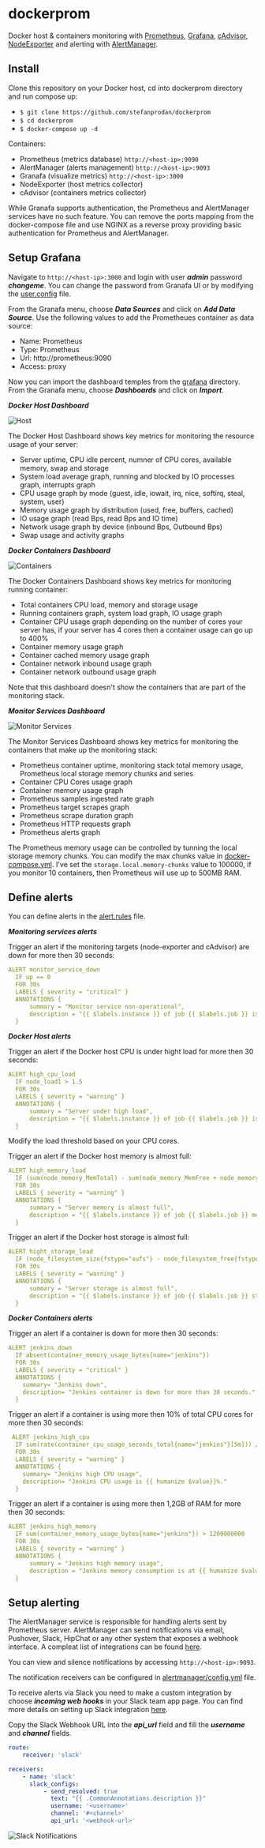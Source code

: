 # dockerprom

Docker host &amp; containers monitoring with [Prometheus](https://prometheus.io/), [Grafana](http://grafana.org/), [cAdvisor](https://github.com/google/cadvisor), 
[NodeExporter](https://github.com/prometheus/node_exporter) and alerting with [AlertManager](https://github.com/prometheus/alertmanager).

## Install

Clone this repository on your Docker host, cd into dockerprom directory and run compose up:

* `$ git clone https://github.com/stefanprodan/dockerprom` 
* `$ cd dockerprom`
* `$ docker-compose up -d`

Containers:

* Prometheus (metrics database) `http://<host-ip>:9090`
* AlertManager (alerts management) `http://<host-ip>:9093`
* Granafa (visualize metrics) `http://<host-ip>:3000`
* NodeExporter (host metrics collector)
* cAdvisor (containers metrics collector)

While Granafa supports authentication, the Prometheus and AlertManager services have no such feature. 
You can remove the ports mapping from the docker-compose file and use NGINX as a reverse proxy providing basic authentication for Prometheus and AlertManager.

## Setup Grafana

Navigate to `http://<host-ip>:3000` and login with user ***admin*** password ***changeme***. You can change the password from Granafa UI or 
 by modifying the [user.config](https://github.com/stefanprodan/dockerprom/blob/master/user.config) file.

From the Granafa menu, choose ***Data Sources*** and click on ***Add Data Source***. 
Use the following values to add the Prometheues container as data source:

* Name: Prometheus
* Type: Prometheus
* Url: http://prometheus:9090
* Access: proxy

Now you can import the dashboard temples from the [grafana](https://github.com/stefanprodan/dockerprom/tree/master/grafana) directory. 
From the Granafa menu, choose ***Dashboards*** and click on ***Import***.

***Docker Host Dashboard***

![Host](https://raw.githubusercontent.com/stefanprodan/dockerprom/master/screens/Grafana_Docker_Host.png)

The Docker Host Dashboard shows key metrics for monitoring the resource usage of your server:

* Server uptime, CPU idle percent, numner of CPU cores, available memory, swap and storage
* System load average graph, running and blocked by IO processes graph, interrupts graph
* CPU usage graph by mode (guest, idle, iowait, irq, nice, softirq, steal, system, user)
* Memory usage graph by distribution (used, free, buffers, cached)
* IO usage graph (read Bps, read Bps and IO time)
* Network usage graph by device (inbound Bps, Outbound Bps)
* Swap usage and activity graphs

***Docker Containers Dashboard***

![Containers](https://raw.githubusercontent.com/stefanprodan/dockerprom/master/screens/Grafana_Docker_Containers.png)

The Docker Containers Dashboard shows key metrics for monitoring running container:

* Total containers CPU load, memory and storage usage
* Running containers graph, system load graph, IO usage graph
* Container CPU usage graph depending on the number of cores your server has, if your server has 4 cores then a container usage can go up to 400%
* Container memory usage graph
* Container cached memory usage graph
* Container network inbound usage graph
* Container network outbound usage graph

Note that this dashboard doesn't show the containers that are part of the monitoring stack.

***Monitor Services Dashboard***

![Monitor Services](https://raw.githubusercontent.com/stefanprodan/dockerprom/master/screens/Grafana_Monitor_Services.png)

The Monitor Services Dashboard shows key metrics for monitoring the containers that make up the monitoring stack:

* Prometheus container uptime, monitoring stack total memory usage, Prometheus local storage memory chunks and series
* Container CPU Cores usage graph
* Container memory usage graph
* Prometheus samples ingested rate graph
* Prometheus target scrapes graph
* Prometheus scrape duration graph
* Prometheus HTTP requests graph
* Prometheus alerts graph

The Prometheus memory usage can be controlled by tunning the local storage memory chunks. 
You can modify the max chunks value in [docker-compose.yml](https://github.com/stefanprodan/dockerprom/blob/master/docker-compose.yml). 
I've set the `storage.local.memory-chunks` value to 100000, if you monitor 10 containers, then Prometheus will use up to 500MB RAM.

## Define alerts

You can define alerts in the [alert.rules](https://github.com/stefanprodan/dockerprom/blob/master/prometheus/alert.rules) file.

***Monitoring services alerts***

Trigger an alert if the monitoring targets (node-exporter and cAdvisor) are down for more then 30 seconds:

```yaml
ALERT monitor_service_down
  IF up == 0
  FOR 30s
  LABELS { severity = "critical" }
  ANNOTATIONS {
      summary = "Monitor service non-operational",
      description = "{{ $labels.instance }} of job {{ $labels.job }} is down.",
  }
```

***Docker Host alerts***

Trigger an alert if the Docker host CPU is under hight load for more then 30 seconds:

```yaml
ALERT high_cpu_load
  IF node_load1 > 1.5
  FOR 30s
  LABELS { severity = "warning" }
  ANNOTATIONS {
      summary = "Server under high load",
      description = "{{ $labels.instance }} of job {{ $labels.job }} is under high load.",
  }
```

Modify the load threshold based on your CPU cores.

Trigger an alert if the Docker host memory is almost full:

```yaml
ALERT high_memory_load
  IF (sum(node_memory_MemTotal) - sum(node_memory_MemFree + node_memory_Buffers + node_memory_Cached) ) / sum(node_memory_MemTotal) * 100 > 85
  FOR 30s
  LABELS { severity = "warning" }
  ANNOTATIONS {
      summary = "Server memory is almost full",
      description = "{{ $labels.instance }} of job {{ $labels.job }} memory usage is {{ humanize $value}}%.",
  }
```

Trigger an alert if the Docker host storage is almost full:

```yaml
ALERT hight_storage_load
  IF (node_filesystem_size{fstype="aufs"} - node_filesystem_free{fstype="aufs"}) / node_filesystem_size{fstype="aufs"}  * 100 > 85
  FOR 30s
  LABELS { severity = "warning" }
  ANNOTATIONS {
      summary = "Server storage is almost full",
      description = "{{ $labels.instance }} of job {{ $labels.job }} storage usage is {{ humanize $value}}%.",
  }
```

***Docker Containers alerts***

Trigger an alert if a container is down for more then 30 seconds:

```yaml
ALERT jenkins_down
  IF absent(container_memory_usage_bytes{name="jenkins"})
  FOR 30s
  LABELS { severity = "critical" }
  ANNOTATIONS {
    summary= "Jenkins down",
    description= "Jenkins container is down for more than 30 seconds."
  }
```

Trigger an alert if a container is using more then 10% of total CPU cores for more then 30 seconds:

```yaml
 ALERT jenkins_high_cpu
  IF sum(rate(container_cpu_usage_seconds_total{name="jenkins"}[5m])) / count(node_cpu{mode="system"}) * 100 > 10
  FOR 30s
  LABELS { severity = "warning" }
  ANNOTATIONS {
    summary= "Jenkins high CPU usage",
    description= "Jenkins CPU usage is {{ humanize $value}}%."
  }
```

Trigger an alert if a container is using more then 1,2GB of RAM for more then 30 seconds:

```yaml
ALERT jenkins_high_memory
  IF sum(container_memory_usage_bytes{name="jenkins"}) > 1200000000
  FOR 30s
  LABELS { severity = "warning" }
  ANNOTATIONS {
      summary = "Jenkins high memory usage",
      description = "Jenkins memory consumption is at {{ humanize $value}}.",
  }
```

## Setup alerting

The AlertManager service is responsible for handling alerts sent by Prometheus server. 
AlertManager can send notifications via email, Pushover, Slack, HipChat or any other system that exposes a webhook interface. 
A compleat list of integrations can be found [here](https://prometheus.io/docs/alerting/configuration).

You can view and silence notifications by accessing `http://<host-ip>:9093`.

The notification receivers can be configured in [alertmanager/config.yml](https://github.com/stefanprodan/dockerprom/blob/master/alertmanager/config.yml) file.

To receive alerts via Slack you need to make a custom integration by choose ***incoming web hooks*** in your Slack team app page. 
You can find more details on setting up Slack integration [here](http://www.robustperception.io/using-slack-with-the-alertmanager/).

Copy the Slack Webhook URL into the ***api_url*** field and fill the ***username*** and ***channel*** fields.

```yaml
route:
    receiver: 'slack'

receivers:
    - name: 'slack'
      slack_configs:
          - send_resolved: true
            text: "{{ .CommonAnnotations.description }}"
            username: '<username>'
            channel: '#<channel>'
            api_url: '<webhook-url>'
```

![Slack Notifications](https://raw.githubusercontent.com/stefanprodan/dockerprom/master/screens/Slack_Notifications.png)